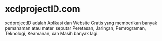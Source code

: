# xcdprojectID.com
xcdprojectID adalah Aplikasi dan Website Gratis yang memberikan banyak pemahaman atau materi seputar Peretasan, Jaringan, Pemrograman, Teknologi, Keamanan, dan Masih banyak lagi.
